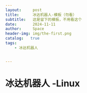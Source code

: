 ```yaml
---
layout:     post
title:      冰达机器人-模板（勿看）
subtitle:   这是留下的模板，不用看这个
date:       2024-11-11
author:     Space
header-img: img/the-first.png
catalog:   true
tags:
    - 冰达机器人


---
```




# 冰达机器人 -Linux


